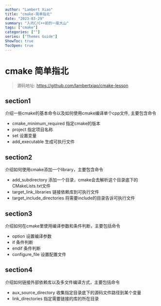```yaml
---
author: "Lambert Xiao"
title: "cmake-简单指北"
date: "2023-03-29"
summary: "入坑C/C++前的一座大山"
tags: ["cmake"]
categories: [""]
series: ["Themes Guide"]
ShowToc: true
TocOpen: true
---
```


# cmake 简单指北

> 源码地址: https://github.com/lambertxiao/cmake-lesson

## section1

介绍一些cmake的基本命令以及如何使用cmake编译单个cpp文件, 主要包含命令

- cmake_minimum_required
  指定cmake的版本
- project
  指定项目名称
- set
  设置变量
- add_executable
  生成可执行文件

## section2

介绍如何使用cmake添加一个library，主要包含命令

- add_subdirectory
  添加一个目录，cmake会去解析这个目录底下的CMakeLists.txt文件
- target_link_libraries
  链接依赖库到可执行文件
- target_include_directories
  将需要include的目录告诉可执行文件

## section3

介绍如何在cmake里使用编译参数和条件判断，主要包括命令

- option
  设置编译参数
- if
  条件判断
- endif
  条件判断
- configure_file
  设置配置文件

## section4

介绍如何链接外部依赖库以及多文件编译方式，主要包括命令

- aux_source_directory
  收集指定目录底下的源码文件路径到某个变量
- link_directories
  指定需要链接的库的所在目录

